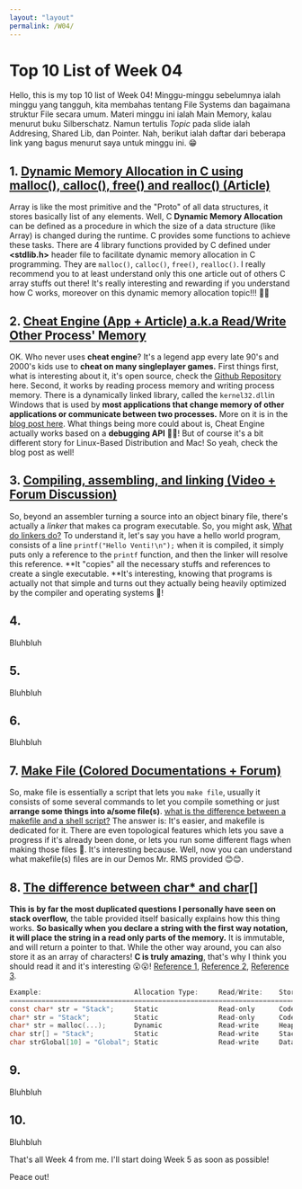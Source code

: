 ```yaml
---
layout: "layout"
permalink: /W04/
---
```


# Top 10 List of Week 04

Hello, this is my top 10 list of Week 04! Minggu-minggu sebelumnya ialah minggu yang tangguh, kita membahas tentang File Systems dan bagaimana struktur File secara umum. Materi minggu ini ialah Main Memory, kalau menurut buku Silberschatz. Namun tertulis *Topic* pada slide ialah Addresing, Shared Lib, dan Pointer. Nah, berikut ialah daftar dari beberapa link yang bagus menurut saya untuk minggu ini. 😁

## 1. [Dynamic Memory Allocation in C using malloc(), calloc(), free() and realloc() (Article)](https://www.geeksforgeeks.org/dynamic-memory-allocation-in-c-using-malloc-calloc-free-and-realloc/)

Array is like the most primitive and the "Proto" of all data structures, it stores basically list of any elements. Well, C **Dynamic Memory Allocation** can be defined as a procedure in which the size of a data structure (like Array) is changed during the runtime. C provides some functions to achieve these tasks. There are 4 library functions provided by C defined under **<stdlib.h>** header file to facilitate dynamic memory allocation in C programming. They are `malloc()`, `calloc()`, `free()`, `realloc()`. I really recommend you to at least understand only this one article out of others C array stuffs out there! It's really interesting and rewarding if you understand how C works, moreover on this dynamic memory allocation topic!!! 🍧🍧

## 2. [Cheat Engine (App + Article) a.k.a Read/Write Other Process' Memory](https://www.cheatengine.org/index.php)

OK. Who never uses **cheat engine**? It's a legend app every late 90's and 2000's kids use to **cheat on many singleplayer games.** First things first, what is interesting about it, it's open source, check the [Github Repository](https://github.com/cheat-engine/cheat-engine/) here. Second, it works by reading process memory and writing process memory. There is a dynamically linked library, called the `kernel32.dll`in Windows that is used by **most applications that change memory of other applications or communicate between two processes.** More on it is in the [blog post here](https://nullprogram.com/blog/2016/09/03/). What things being more could about is, Cheat Engine actually works based on a **debugging API** 🐜🐛! But of course it's a bit different story for Linux-Based Distribution and Mac! So yeah, check the blog post as well!

## 3. [Compiling, assembling, and linking (Video + Forum Discussion)](https://www.youtube.com/watch?v=N2y6csonII4)

So, beyond an assembler turning a source into an object binary file, there's actually a *linker* that makes ca program executable. So, you might ask, [What do linkers do?](https://stackoverflow.com/questions/3322911/what-do-linkers-do) To understand it, let's say you have a hello world program, consists of a line `printf("Hello Venti!\n");`  when it is compiled, it simply puts only a reference to the `printf` function, and then the linker will resolve this reference. **It "copies" all the necessary stuffs and references to create a single executable. **It's interesting, knowing that programs is actually not that simple and turns out they actually being heavily optimized by the compiler and operating systems 🤡!

## 4. []()

Bluhbluh

## 5. []()

Bluhbluh

## 6. []()

Bluhbluh

## 7. [Make File (Colored Documentations + Forum)](https://makefiletutorial.com/)

So, make file is essentially a script that lets you `make file`, usually it consists of some several commands to let you compile something or just **arrange some things into a/some file(s)**.  [what is the difference between a makefile and a shell script?](https://stackoverflow.com/questions/3798562/why-use-make-over-a-shell-script) The answer is: It's easier, and makefile is dedicated for it. There are even topological features which lets you save a progress if it's already been done, or lets you run some different flags when making those files 📁. It's interesting because. Well, now you can understand what makefile(s) files are in our Demos Mr. RMS provided 😊😊.

## 8. [The difference between char* and char[]](https://stackoverflow.com/questions/25653034/the-difference-between-char-and-char)

**This is by far the most duplicated questions I personally have seen on stack overflow,** the table provided itself basically explains how this thing works. **So basically when you declare a string with the first way notation, it will place the string in a read only parts of the memory.** It is immutable, and will return a pointer to that. While the other way around, you can also store it as an array of characters! **C is truly amazing**, that's why I think you should read it and it's interesting 😮😮!  [Reference 1](https://stackoverflow.com/questions/10186765/what-is-the-difference-between-char-array-and-char-pointer-in-c/), [Reference 2](https://stackoverflow.com/questions/1704407/what-is-the-difference-between-char-s-and-char-s/), [Reference 3](https://stackoverflow.com/questions/16021454/difference-between-declared-string-and-allocated-string).

```c
Example:                       Allocation Type:     Read/Write:    Storage Location:   Memory Used (Bytes):
===========================================================================================================
const char* str = "Stack";     Static               Read-only      Code segment        6 (5 chars plus '\0')
char* str = "Stack";           Static               Read-only      Code segment        6 (5 chars plus '\0')
char* str = malloc(...);       Dynamic              Read-write     Heap                Amount passed to malloc
char str[] = "Stack";          Static               Read-write     Stack               6 (5 chars plus '\0')
char strGlobal[10] = "Global"; Static               Read-write     Data Segment (R/W)  10
```

## 9. []()

Bluhbluh

## 10. []()

Bluhbluh

That's all Week 4 from me. I'll start doing Week 5 as soon as possible!

Peace out!
